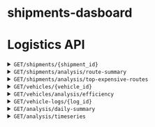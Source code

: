 # shipments-dasboard

# Logistics API

<details>
 <summary><code>GET</code><code>/shipments/{shipment_id}</code></summary>

##### Summary: get shipment by id

Get Shipment

##### Parameters

| Name | Located in | Required | Schema |
| ---- | ---------- | -------- | ---- |
| shipment_id | path | Yes | string |

##### Responses

```json
{
  "shipment_id": "string",
  "origin": "string",
  "destination": "string",
  "weight": 0,
  "cost": 0,
  "delivery_time": 0,
  "log_id": "string"
}
```

| Code | Description |
| ---- | ----------- |
| 200 | Successful Response |
| 422 | Validation Error |
| 404 | Not Found |

</details>

<details>
 <summary><code>GET</code><code>/shipments/analysis/route-summary</code></summary>

##### Summary: get key metrics for a route

Get Route Summary

##### Parameters

| Name | Located in | Description | Required | Schema |
| ---- | ---------- | ----------- | -------- | ---- |
| origin | query | origin city | Yes | string |
| destination | query | destination city | Yes | string |

##### Responses

```json
{
  "origin": "string",
  "destination": "string",
  "average_delivery_time": 0,
  "total_cost": 0,
  "num_deliveries": 0
}
```

| Code | Description |
| ---- | ----------- |
| 200 | Successful Response |
| 422 | Validation Error |
| 404 | Not Found |

</details>
<details>
 <summary><code>GET</code><code>/shipments/analysis/top-expensive-routes</code></summary>
  
##### Summary: get most expensive routes

Get Top Expensive Routes

##### Parameters

| Name | Located in | Description | Required | Schema |
| ---- | ---------- | ----------- | -------- | ---- |
| limit | query | Number of routes | No | integer |

##### Responses

```json
{
  "data": [
    {
      "origin": "string",
      "destination": "string",
      "total_cost": 0,
      "num_deliveries": 0
    }
  ]
}
```

| Code | Description |
| ---- | ----------- |
| 200 | Successful Response |
| 422 | Validation Error |

</details>
<details>
 <summary><code>GET</code><code>/vehicles/{vehicle_id}</code></summary>

##### Summary: get vehicle by id

Get Vehicle

##### Parameters

| Name | Located in  | Required | Schema |
| ---- | ----------  | -------- | ---- |
| vehicle_id | path | Yes | string |

##### Responses

```json
{
  "vehicle_id": "string",
  "name": "string",
  "total_mileage": 0
}
```

| Code | Description |
| ---- | ----------- |
| 200 | Successful Response |
| 422 | Validation Error |
| 404 | Not Found |

</details>
<details>
 <summary><code>GET</code><code>/vehicles/analysis/efficiency</code></summary>

##### Summary: get vehicles and metrics

Vehicle Efficiency

##### Parameters

| Name | Located in | Description | Required | Schema |
| ---- | ---------- | ----------- | -------- | ---- |
| limit | query | Number of vehicles | No | integer |
| offset | query | page offset value | No | integer |

##### Responses

```json
{
  "data": [
    {
      "vehicle_id": "string",
      "total_mileage": 0,
      "total_fuel_used": 0,
      "fuel_efficiency": 0
    }
  ]
}
```

| Code | Description |
| ---- | ----------- |
| 200 | Successful Response |
| 422 | Validation Error |

</details>
<details>
 <summary><code>GET</code><code>/vehicle-logs/{log_id}</code></summary>

##### Summary: get vehicle log by id

Get Vehicle Log

##### Parameters

| Name | Located in  | Required | Schema |
| ---- | ----------  | -------- | ---- |
| log_id | path  | Yes | string |

##### Responses

```json
{
  "log_id": "string",
  "vehicle_id": "string",
  "trip_date": "2025-02-20",
  "mileage": 0,
  "fuel_used": 0
}
```

| Code | Description |
| ---- | ----------- |
| 200 | Successful Response |
| 422 | Validation Error |
| 404 | Not Found |

</details>
<details>
 <summary><code>GET</code><code>/analysis/daily-summary</code></summary>

##### Summary: get daily summary metrics

Daily Summary

##### Parameters

| Name | Located in | Description | Required | Schema |
| ---- | ---------- | ----------- | -------- | ---- |
| summary_date | query | Date in YYYY-MM-DD format | Yes | date |

##### Responses

```json
{
  "date": "2025-02-20",
  "num_shipments": 0,
  "total_vehicles_used": 0,
  "total_mileage": 0,
  "total_fuel_used": 0
}
```

| Code | Description |
| ---- | ----------- |
| 200 | Successful Response |
| 422 | Validation Error |
| 404 | Not Found |

</details>
<details>
 <summary><code>GET</code><code>/analysis/timeseries</code></summary>

##### Summary: get daily summary metrics time series

Get Summary Timeseries

##### Parameters

| Name | Located in | Description | Required | Schema |
| ---- | ---------- | ----------- | -------- | ---- |
| range | query | Number of days to retrieve (7 or 30) | No | integer |

##### Responses

```json
{
  "data": [
    {
      "date": "2025-02-20",
      "num_shipments": 0,
      "total_vehicles_used": 0,
      "total_fuel_used": 0,
      "total_mileage": 0
    }
  ]
}
```

| Code | Description |
| ---- | ----------- |
| 200 | Successful Response |
| 422 | Validation Error |

</details>
